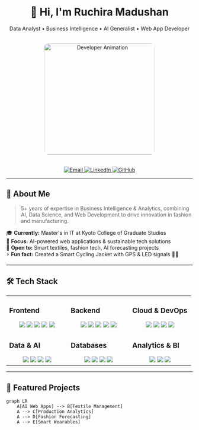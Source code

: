 <!-- Hero Section -->
<div align="center">
  <h1>👋 Hi, I'm Ruchira Madushan</h1>
  <p>Data Analyst • Business Intelligence • AI Generalist • Web App Developer</p>
  
  <div style="margin: 2rem 0;">
    <img src="https://camo.githubusercontent.com/f151c26132ecde4de6f2cc63f288b20ebfb065536c1173fbfc3daa124cb77531/68747470733a2f2f7777772e736172646f6e79782e696e2f7468656d65732f696d616765732f736f6674776172652d646576656c6f706d656e742f736172646f6e79782d736f667477617265646576656c6f706d656e743030312e676966" 
         alt="Developer Animation" 
         width="300" 
         style="border-radius: 12px;">
  </div>

  <!-- Quick Links -->
  <p>
    <a href="mailto:haruchira@gmail.com">
      <img src="https://img.shields.io/badge/Email-D14836?style=for-the-badge&logo=gmail&logoColor=white" alt="Email">
    </a>
    <a href="https://www.linkedin.com/in/ruchira-madushan">
      <img src="https://img.shields.io/badge/LinkedIn-0077B5?style=for-the-badge&logo=linkedin&logoColor=white" alt="LinkedIn">
    </a>
    <a href="https://github.com/ruchirama">
      <img src="https://img.shields.io/badge/GitHub-100000?style=for-the-badge&logo=github&logoColor=white" alt="GitHub">
    </a>
  </p>
</div>

---

## 💫 About Me

> 5+ years of expertise in Business Intelligence & Analytics, combining AI, Data Science, and Web Development to drive innovation in fashion and manufacturing.

🎓 **Currently:** Master's in IT at Kyoto College of Graduate Studies  
🔭 **Focus:** AI-powered web applications & sustainable tech solutions  
🤝 **Open to:** Smart textiles, fashion tech, AI forecasting projects  
⚡ **Fun fact:** Created a Smart Cycling Jacket with GPS & LED signals 🚴💡

---

## 🛠️ Tech Stack

<table>
<tr>
  <td valign="top" width="33%">

### Frontend
<div align="center">
<img src="https://img.shields.io/badge/React-20232A?style=for-the-badge&logo=react&logoColor=61DAFB" />
<img src="https://img.shields.io/badge/Next.js-000000?style=for-the-badge&logo=nextdotjs&logoColor=white" />
<img src="https://img.shields.io/badge/HTML5-E34F26?style=for-the-badge&logo=html5&logoColor=white" />
<img src="https://img.shields.io/badge/CSS3-1572B6?style=for-the-badge&logo=css3&logoColor=white" />
<img src="https://img.shields.io/badge/Bootstrap-563D7C?style=for-the-badge&logo=bootstrap&logoColor=white" />
</div>

  </td>
  <td valign="top" width="33%">

### Backend
<div align="center">
<img src="https://img.shields.io/badge/Python-3776AB?style=for-the-badge&logo=python&logoColor=white" />
<img src="https://img.shields.io/badge/Node.js-339933?style=for-the-badge&logo=nodedotjs&logoColor=white" />
<img src="https://img.shields.io/badge/Django-092E20?style=for-the-badge&logo=django&logoColor=white" />
<img src="https://img.shields.io/badge/Flask-000000?style=for-the-badge&logo=flask&logoColor=white" />
<img src="https://img.shields.io/badge/PHP-777BB4?style=for-the-badge&logo=php&logoColor=white" />
</div>

  </td>
  <td valign="top" width="33%">

### Cloud & DevOps
<div align="center">
<img src="https://img.shields.io/badge/AWS-232F3E?style=for-the-badge&logo=amazonaws&logoColor=white" />
<img src="https://img.shields.io/badge/Azure-0078D4?style=for-the-badge&logo=microsoftazure&logoColor=white" />
<img src="https://img.shields.io/badge/Docker-2496ED?style=for-the-badge&logo=docker&logoColor=white" />
<img src="https://img.shields.io/badge/Kubernetes-326CE5?style=for-the-badge&logo=kubernetes&logoColor=white" />
</div>

  </td>
</tr>

<tr>
  <td valign="top" width="33%">

### Data & AI
<div align="center">
<img src="https://img.shields.io/badge/TensorFlow-FF6F00?style=for-the-badge&logo=tensorflow&logoColor=white" />
<img src="https://img.shields.io/badge/PyTorch-EE4C2C?style=for-the-badge&logo=pytorch&logoColor=white" />
<img src="https://img.shields.io/badge/Pandas-150458?style=for-the-badge&logo=pandas&logoColor=white" />
<img src="https://img.shields.io/badge/scikit--learn-F7931E?style=for-the-badge&logo=scikitlearn&logoColor=white" />
</div>

  </td>
  <td valign="top" width="33%">

### Databases
<div align="center">
<img src="https://img.shields.io/badge/PostgreSQL-316192?style=for-the-badge&logo=postgresql&logoColor=white" />
<img src="https://img.shields.io/badge/MongoDB-4EA94B?style=for-the-badge&logo=mongodb&logoColor=white" />
<img src="https://img.shields.io/badge/Microsoft%20SQL%20Server-CC2927?style=for-the-badge&logo=microsoftsqlserver&logoColor=white" />
<img src="https://img.shields.io/badge/SQLite-07405E?style=for-the-badge&logo=sqlite&logoColor=white" />
</div>

  </td>
  <td valign="top" width="33%">

### Analytics & BI
<div align="center">
<img src="https://img.shields.io/badge/Power%20BI-F2C811?style=for-the-badge&logo=powerbi&logoColor=black" />
<img src="https://img.shields.io/badge/Tableau-E97627?style=for-the-badge&logo=tableau&logoColor=white" />
<img src="https://img.shields.io/badge/Apache%20Hadoop-66CCFF?style=for-the-badge&logo=apachehadoop&logoColor=black" />
</div>

  </td>
</tr>
</table>

---

## 🚀 Featured Projects

```mermaid
graph LR
    A[AI Web Apps] --> B[Textile Management]
    A --> C[Production Analytics]
    A --> D[Fashion Forecasting]
    A --> E[Smart Wearables]
